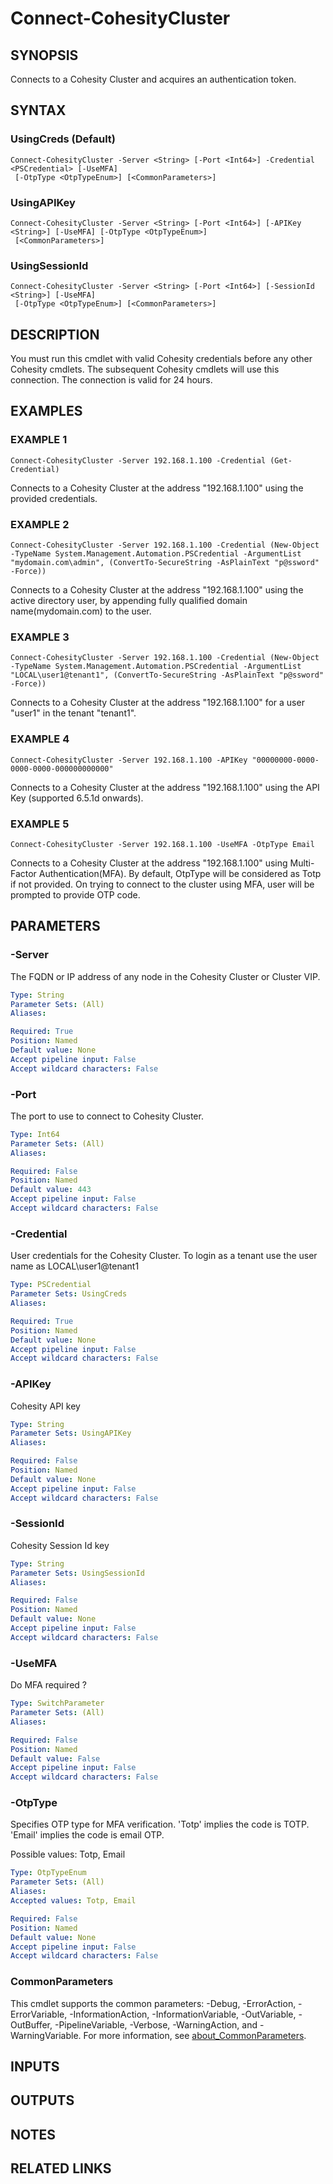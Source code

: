 # Connect-CohesityCluster

## SYNOPSIS
Connects to a Cohesity Cluster and acquires an authentication token.

## SYNTAX

### UsingCreds (Default)
```
Connect-CohesityCluster -Server <String> [-Port <Int64>] -Credential <PSCredential> [-UseMFA]
 [-OtpType <OtpTypeEnum>] [<CommonParameters>]
```

### UsingAPIKey
```
Connect-CohesityCluster -Server <String> [-Port <Int64>] [-APIKey <String>] [-UseMFA] [-OtpType <OtpTypeEnum>]
 [<CommonParameters>]
```

### UsingSessionId
```
Connect-CohesityCluster -Server <String> [-Port <Int64>] [-SessionId <String>] [-UseMFA]
 [-OtpType <OtpTypeEnum>] [<CommonParameters>]
```

## DESCRIPTION
You must run this cmdlet with valid Cohesity credentials before any other Cohesity cmdlets.
The subsequent Cohesity cmdlets will use this connection.
The connection is valid for 24 hours.

## EXAMPLES

### EXAMPLE 1
```
Connect-CohesityCluster -Server 192.168.1.100 -Credential (Get-Credential)
```

Connects to a Cohesity Cluster at the address "192.168.1.100" using the provided credentials.

### EXAMPLE 2
```
Connect-CohesityCluster -Server 192.168.1.100 -Credential (New-Object -TypeName System.Management.Automation.PSCredential -ArgumentList "mydomain.com\admin", (ConvertTo-SecureString -AsPlainText "p@ssword" -Force))
```

Connects to a Cohesity Cluster at the address "192.168.1.100" using the active directory user, by appending fully qualified domain name(mydomain.com) to the user.

### EXAMPLE 3
```
Connect-CohesityCluster -Server 192.168.1.100 -Credential (New-Object -TypeName System.Management.Automation.PSCredential -ArgumentList "LOCAL\user1@tenant1", (ConvertTo-SecureString -AsPlainText "p@ssword" -Force))
```

Connects to a Cohesity Cluster at the address "192.168.1.100" for a user "user1" in the tenant "tenant1".

### EXAMPLE 4
```
Connect-CohesityCluster -Server 192.168.1.100 -APIKey "00000000-0000-0000-0000-000000000000"
```

Connects to a Cohesity Cluster at the address "192.168.1.100" using the API Key (supported 6.5.1d onwards).

### EXAMPLE 5
```
Connect-CohesityCluster -Server 192.168.1.100 -UseMFA -OtpType Email
```

Connects to a Cohesity Cluster at the address "192.168.1.100" using Multi-Factor Authentication(MFA).
By default, OtpType will be considered as Totp if not provided.
On trying to connect to the cluster using MFA, user will be prompted to provide OTP code.

## PARAMETERS

### -Server
The FQDN or IP address of any node in the Cohesity Cluster or Cluster VIP.

```yaml
Type: String
Parameter Sets: (All)
Aliases:

Required: True
Position: Named
Default value: None
Accept pipeline input: False
Accept wildcard characters: False
```

### -Port
The port to use to connect to Cohesity Cluster.

```yaml
Type: Int64
Parameter Sets: (All)
Aliases:

Required: False
Position: Named
Default value: 443
Accept pipeline input: False
Accept wildcard characters: False
```

### -Credential
User credentials for the Cohesity Cluster.
To login as a tenant use the user name as LOCAL\user1@tenant1

```yaml
Type: PSCredential
Parameter Sets: UsingCreds
Aliases:

Required: True
Position: Named
Default value: None
Accept pipeline input: False
Accept wildcard characters: False
```

### -APIKey
Cohesity API key

```yaml
Type: String
Parameter Sets: UsingAPIKey
Aliases:

Required: False
Position: Named
Default value: None
Accept pipeline input: False
Accept wildcard characters: False
```

### -SessionId
Cohesity Session Id key

```yaml
Type: String
Parameter Sets: UsingSessionId
Aliases:

Required: False
Position: Named
Default value: None
Accept pipeline input: False
Accept wildcard characters: False
```

### -UseMFA
Do MFA required ?

```yaml
Type: SwitchParameter
Parameter Sets: (All)
Aliases:

Required: False
Position: Named
Default value: False
Accept pipeline input: False
Accept wildcard characters: False
```

### -OtpType
Specifies OTP type for MFA verification.
'Totp' implies the code is TOTP.
'Email' implies the code is email OTP.

Possible values: Totp, Email

```yaml
Type: OtpTypeEnum
Parameter Sets: (All)
Aliases:
Accepted values: Totp, Email

Required: False
Position: Named
Default value: None
Accept pipeline input: False
Accept wildcard characters: False
```

### CommonParameters
This cmdlet supports the common parameters: -Debug, -ErrorAction, -ErrorVariable, -InformationAction, -InformationVariable, -OutVariable, -OutBuffer, -PipelineVariable, -Verbose, -WarningAction, and -WarningVariable. For more information, see [about_CommonParameters](http://go.microsoft.com/fwlink/?LinkID=113216).

## INPUTS

## OUTPUTS

## NOTES

## RELATED LINKS
